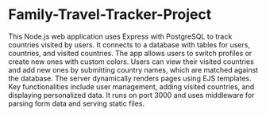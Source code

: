 # Family-Travel-Tracker-Project

This Node.js web application uses Express with PostgreSQL to track countries visited by users. It connects to a database with tables for users, countries, and visited countries. The app allows users to switch profiles or create new ones with custom colors. Users can view their visited countries and add new ones by submitting country names, which are matched against the database. The server dynamically renders pages using EJS templates. Key functionalities include user management, adding visited countries, and displaying personalized data. It runs on port 3000 and uses middleware for parsing form data and serving static files.






